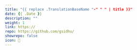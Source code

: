 ```yaml
---
title: "{{ replace .TranslationBaseName "-" " " | title }}"
date: {{ .Date }}
description: ""
weight: 1
link: https://
repo: https://github.com/gsidhu/
showrepo: false
icon: 🐶
---
```


